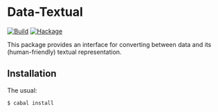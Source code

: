 Data-Textual
============

[![Build](https://github.com/mvv/data-textual/actions/workflows/ci.yml/badge.svg)](https://github.com/mvv/data-textual/actions/workflows/ci.yml) [![Hackage](https://img.shields.io/hackage/v/data-textual.svg)](http://hackage.haskell.org/package/data-textual)

This package provides an interface for converting between data and its
(human-friendly) textual representation.

Installation
------------
The usual:

	$ cabal install

